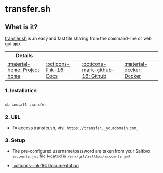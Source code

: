 # transfer.sh

## What is it?

[transfer.sh](https://transfer.sh/) is an easy and fast file sharing from the command-line or web gui app.

| Details     |             |             |             |
|-------------|-------------|-------------|-------------|
| [:material-home: Project home ](https://transfer.sh/) | [:octicons-link-16: Docs](https://github.com/dutchcoders/transfer.sh) | [:octicons-mark-github-16: Github](https://www.github.com/dutchcoders/transfer.sh) | [:material-docker: Docker ](https://hub.docker.com/r/dutchcoders/transfer.sh)|

### 1. Installation

``` shell

sb install transfer

```

### 2. URL

- To access transfer.sh, visit `https://transfer._yourdomain.com_`

### 3. Setup

- The pre-configured username/password are taken from your Saltbox [`accounts.yml`](/../../saltbox/install/install/#configuration) file located in `/srv/git/saltbox/accounts.yml`.

- [:octicons-link-16: Documentation](https://github.com/dutchcoders/transfer.sh)

